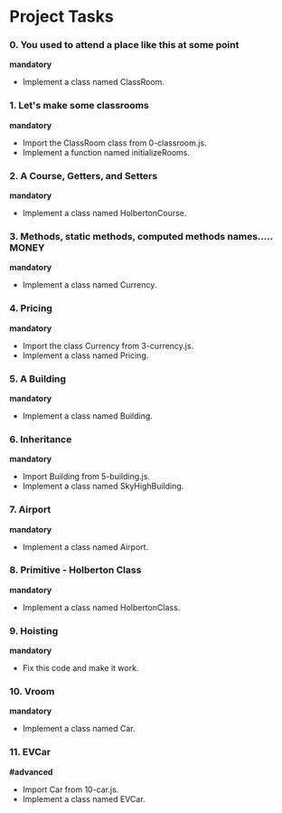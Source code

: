 # Project Tasks

### 0. You used to attend a place like this at some point
**mandatory**
- Implement a class named ClassRoom.

### 1. Let's make some classrooms
**mandatory**
- Import the ClassRoom class from 0-classroom.js.
- Implement a function named initializeRooms.

### 2. A Course, Getters, and Setters
**mandatory**
- Implement a class named HolbertonCourse.

### 3. Methods, static methods, computed methods names..... MONEY
**mandatory**
- Implement a class named Currency.

### 4. Pricing
**mandatory**
- Import the class Currency from 3-currency.js.
- Implement a class named Pricing.

### 5. A Building
**mandatory**
- Implement a class named Building.

### 6. Inheritance
**mandatory**
- Import Building from 5-building.js.
- Implement a class named SkyHighBuilding.

### 7. Airport
**mandatory**
- Implement a class named Airport.

### 8. Primitive - Holberton Class
**mandatory**
- Implement a class named HolbertonClass.

### 9. Hoisting
**mandatory**
- Fix this code and make it work.

### 10. Vroom
**mandatory**
- Implement a class named Car.

### 11. EVCar
**#advanced**
- Import Car from 10-car.js.
- Implement a class named EVCar.
